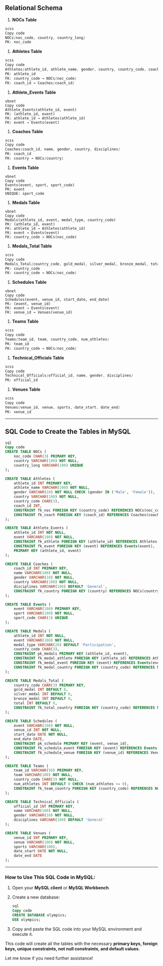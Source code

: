 ## **Relational Schema**

1. **NOCs Table**

```Scss
scss
Copy code
NOCs(noc_code, country, country_long)
PK: noc_code

```

1. **Athletes Table**

```Scss
scss
Copy code
Athletes(athlete_id, athlete_name, gender, country, country_code, coach_id)
PK: athlete_id
FK: country_code → NOCs(noc_code)
FK: coach_id → Coaches(coach_id)

```

1. **Athlete_Events Table**

```VB.Net
vbnet
Copy code
Athlete_Events(athlete_id, event)
PK: (athlete_id, event)
FK: athlete_id → Athletes(athlete_id)
FK: event → Events(event)

```

1. **Coaches Table**

```Scss
scss
Copy code
Coaches(coach_id, name, gender, country, disciplines)
PK: coach_id
FK: country → NOCs(country)

```

1. **Events Table**

```VB.Net
vbnet
Copy code
Events(event, sport, sport_code)
PK: event
UNIQUE: sport_code

```

1. **Medals Table**

```VB.Net
vbnet
Copy code
Medals(athlete_id, event, medal_type, country_code)
PK: (athlete_id, event)
FK: athlete_id → Athletes(athlete_id)
FK: event → Events(event)
FK: country_code → NOCs(noc_code)

```

1. **Medals_Total Table**

```Scss
scss
Copy code
Medals_Total(country_code, gold_medal, silver_medal, bronze_medal, total)
PK: country_code
FK: country_code → NOCs(noc_code)

```

1. **Schedules Table**

```VB.Net
vbnet
Copy code
Schedules(event, venue_id, start_date, end_date)
PK: (event, venue_id)
FK: event → Events(event)
FK: venue_id → Venues(venue_id)

```

1. **Teams Table**

```Scss
scss
Copy code
Teams(team_id, team, country_code, num_athletes)
PK: team_id
FK: country_code → NOCs(noc_code)

```

1. **Technical_Officials Table**

```Scss
scss
Copy code
Technical_Officials(official_id, name, gender, disciplines)
PK: official_id

```

1. **Venues Table**

```Scss
scss
Copy code
Venues(venue_id, venue, sports, date_start, date_end)
PK: venue_id

```

---

## **SQL Code to Create the Tables in MySQL**

```SQL
sql
Copy code
CREATE TABLE NOCs (
    noc_code CHAR(3) PRIMARY KEY,
    country VARCHAR(100) NOT NULL,
    country_long VARCHAR(100) UNIQUE
);

CREATE TABLE Athletes (
    athlete_id INT PRIMARY KEY,
    athlete_name VARCHAR(100) NOT NULL,
    gender VARCHAR(10) NOT NULL CHECK (gender IN ('Male', 'Female')),
    country VARCHAR(100) NOT NULL,
    country_code CHAR(3),
    coach_id INT,
    CONSTRAINT fk_noc FOREIGN KEY (country_code) REFERENCES NOCs(noc_code),
    CONSTRAINT fk_coach FOREIGN KEY (coach_id) REFERENCES Coaches(coach_id)
);

CREATE TABLE Athlete_Events (
    athlete_id INT NOT NULL,
    event VARCHAR(100) NOT NULL,
    CONSTRAINT fk_athlete FOREIGN KEY (athlete_id) REFERENCES Athletes(athlete_id),
    CONSTRAINT fk_event FOREIGN KEY (event) REFERENCES Events(event),
    PRIMARY KEY (athlete_id, event)
);

CREATE TABLE Coaches (
    coach_id INT PRIMARY KEY,
    name VARCHAR(100) NOT NULL,
    gender VARCHAR(10) NOT NULL,
    country VARCHAR(100) NOT NULL,
    disciplines VARCHAR(100) DEFAULT 'General',
    CONSTRAINT fk_country FOREIGN KEY (country) REFERENCES NOCs(country)
);

CREATE TABLE Events (
    event VARCHAR(100) PRIMARY KEY,
    sport VARCHAR(100) NOT NULL,
    sport_code CHAR(3) UNIQUE
);

CREATE TABLE Medals (
    athlete_id INT NOT NULL,
    event VARCHAR(100) NOT NULL,
    medal_type VARCHAR(20) DEFAULT 'Participation',
    country_code CHAR(3),
    CONSTRAINT pk_medals PRIMARY KEY (athlete_id, event),
    CONSTRAINT fk_medal_athlete FOREIGN KEY (athlete_id) REFERENCES Athletes(athlete_id),
    CONSTRAINT fk_medal_event FOREIGN KEY (event) REFERENCES Events(event),
    CONSTRAINT fk_medal_country FOREIGN KEY (country_code) REFERENCES NOCs(noc_code)
);

CREATE TABLE Medals_Total (
    country_code CHAR(3) PRIMARY KEY,
    gold_medal INT DEFAULT 0,
    silver_medal INT DEFAULT 0,
    bronze_medal INT DEFAULT 0,
    total INT DEFAULT 0,
    CONSTRAINT fk_total_country FOREIGN KEY (country_code) REFERENCES NOCs(noc_code)
);

CREATE TABLE Schedules (
    event VARCHAR(100) NOT NULL,
    venue_id INT NOT NULL,
    start_date DATE NOT NULL,
    end_date DATE,
    CONSTRAINT pk_schedule PRIMARY KEY (event, venue_id),
    CONSTRAINT fk_schedule_event FOREIGN KEY (event) REFERENCES Events(event),
    CONSTRAINT fk_schedule_venue FOREIGN KEY (venue_id) REFERENCES Venues(venue_id)
);

CREATE TABLE Teams (
    team_id VARCHAR(50) PRIMARY KEY,
    team VARCHAR(100) NOT NULL,
    country_code CHAR(3) NOT NULL,
    num_athletes INT DEFAULT 0 CHECK (num_athletes >= 0),
    CONSTRAINT fk_team_country FOREIGN KEY (country_code) REFERENCES NOCs(noc_code)
);

CREATE TABLE Technical_Officials (
    official_id INT PRIMARY KEY,
    name VARCHAR(100) NOT NULL,
    gender VARCHAR(10) NOT NULL,
    disciplines VARCHAR(100) DEFAULT 'General'
);

CREATE TABLE Venues (
    venue_id INT PRIMARY KEY,
    venue VARCHAR(100) NOT NULL,
    sports VARCHAR(100),
    date_start DATE NOT NULL,
    date_end DATE
);

```

---

### **How to Use This SQL Code in MySQL:**

1. Open your **MySQL client** or **MySQL Workbench**.
2. Create a new database:
    
    ```SQL
    sql
    Copy code
    CREATE DATABASE olympics;
    USE olympics;
    
    ```
    
3. Copy and paste the SQL code into your MySQL environment and execute it.

This code will create all the tables with the necessary **primary keys, foreign keys, unique constraints, not null constraints, and default values**.

Let me know if you need further assistance!